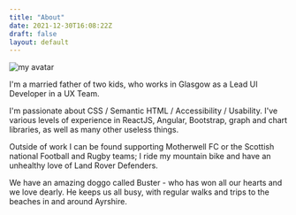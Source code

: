 ```yaml
---
title: "About"
date: 2021-12-30T16:08:22Z
draft: false
layout: default
---
```

![my avatar](/img/burt.png#floatright "An avatar of Ian Burrett (a.k.a. weestoater / burtware)")

I'm a married father of two kids, who works in Glasgow as a Lead UI Developer in a UX Team.

I'm passionate about CSS / Semantic HTML / Accessibility / Usability.  I've various levels of experience in ReactJS, Angular, Bootstrap, graph and chart libraries, as well as many other useless things.

Outside of work I can be found supporting Motherwell FC or the Scottish national Football and Rugby teams; I ride my mountain bike and have an unhealthy love of Land Rover Defenders.

We have an amazing doggo called Buster - who has won all our hearts and we love dearly.  He keeps us all busy, with regular walks and trips to the beaches in and around Ayrshire.